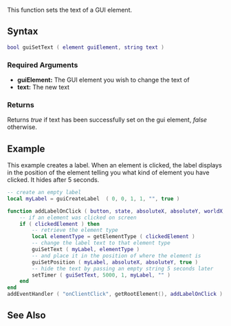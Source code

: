 This function sets the text of a GUI element.

Syntax
------

``` lua
bool guiSetText ( element guiElement, string text )
```

### Required Arguments

-   **guiElement:** The GUI element you wish to change the text of
-   **text:** The new text

### Returns

Returns *true* if text has been successfully set on the gui element, *false* otherwise.

Example
-------

This example creates a label. When an element is clicked, the label displays in the position of the element telling you what kind of element you have clicked. It hides after 5 seconds.

``` lua
-- create an empty label
local myLabel = guiCreateLabel  ( 0, 0, 1, 1, "", true )

function addLabelOnClick ( button, state, absoluteX, absoluteY, worldX, worldY, worldZ, clickedElement )
    -- if an element was clicked on screen
    if ( clickedElement ) then
        -- retrieve the element type
        local elementType = getElementType ( clickedElement )
        -- change the label text to that element type
        guiSetText ( myLabel, elementType )
        -- and place it in the position of where the element is
        guiSetPosition ( myLabel, absoluteX, absoluteY, true )
        -- hide the text by passing an empty string 5 seconds later
        setTimer ( guiSetText, 5000, 1, myLabel, "" )
    end
end
addEventHandler ( "onClientClick", getRootElement(), addLabelOnClick )
```

See Also
--------
